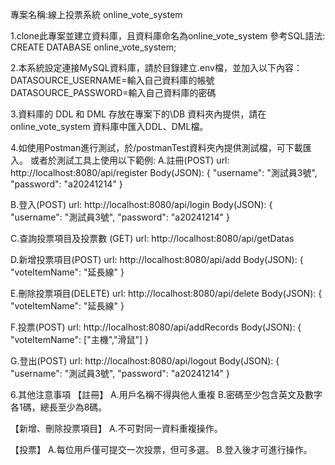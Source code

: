 專案名稱:線上投票系統 online_vote_system

1.clone此專案並建立資料庫，且資料庫命名為online_vote_system
參考SQL語法:
CREATE DATABASE online_vote_system;


2.本系統設定連接MySQL資料庫，請於目錄建立.env檔，並加入以下內容：
DATASOURCE_USERNAME=輸入自己資料庫的帳號
DATASOURCE_PASSWORD=輸入自己資料庫的密碼


3.資料庫的 DDL 和 DML 存放在專案下的\DB 資料夾內提供，請在online_vote_system 資料庫中匯入DDL、DML檔。


4.如使用Postman進行測試，於/postmanTest資料夾內提供測試檔，可下載匯入。
  或者於測試工具上使用以下範例:
A.註冊(POST)
url:
http://localhost:8080/api/register
Body(JSON):
{
    "username": "測試員3號",
    "password": "a20241214"
}

B.登入(POST)
url:
http://localhost:8080/api/login
Body(JSON):
{
    "username": "測試員3號",
    "password": "a20241214"
}

C.查詢投票項目及投票數 (GET)
url:
http://localhost:8080/api/getDatas

D.新增投票項目(POST)
url:
http://localhost:8080/api/add
Body(JSON):
{
    "voteItemName": "延長線"
}

E.刪除投票項目(DELETE)
url:
http://localhost:8080/api/delete
Body(JSON):
{
    "voteItemName": "延長線"
}

F.投票(POST)
url:
http://localhost:8080/api/addRecords
Body(JSON):
{
    "voteItemName": ["主機","滑鼠"]
}

G.登出(POST)
url:
http://localhost:8080/api/logout
Body(JSON):
{
  "username": "測試員3號",
  "password": "a20241214"
}


6.其他注意事項
【註冊】
  A.用戶名稱不得與他人重複
  B.密碼至少包含英文及數字各1碼，總長至少為8碼。

【新增、刪除投票項目】
  A.不可對同一資料重複操作。

【投票】
  A.每位用戶僅可提交一次投票，但可多選。 
  B.登入後才可進行操作。




